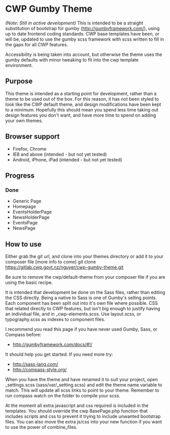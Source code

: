 # CWP Gumby Theme
_(Note: Still in active development)_
This is intended to be a straight substitution of bootstrap for gumby (http://gumbyframework.com/), using up to date frontend coding standards. CWP base templates have been, or will be, updated to use the gumby scss framework with scss written to fill in the gaps for all CWP features. 

Accessibility is being taken into account, but otherwise the theme uses the gumby defaults with minor tweaking to fit into the cwp template environment.

## Purpose
This theme is intended as a starting point for development, rather than a theme to be used out of the box. For this reason, it has not been styled to *look* like the CWP default theme, and design modifications have been kept to a minimum. Hopefully this should mean you spend less time taking out design features you don't want, and have more time to spend on adding your own themes.


## Browser support
* Firefox, Chrome
* IE8 and above (intended - but not yet tested)
* Android, iPhone, iPad (intended - but not yet tested)

## Progress

### Done
* Generic Page
* Homepage
* EventsHolderPage
* NewsHolderPage
* EventsPage
* NewsPage

## How to use
Either grab the git url, and clone into your themes directory or add it to your composer file [more info to come]
    git clone https://gitlab.cwp.govt.nz/nguyer/cwp-gumby-theme.git
    
Be sure to remove the cwp/default-theme from your composer file if you are using the basic recipe.

It is intended that development be done on the Sass files, rather than editing the CSS directly. Being a native to Sass is one of Gumby's selling points.
Each component has been split out into it's own file where possible. CSS that related directly to CWP features, but isn't big enough to justify having an individual file, 
and in _cwp-elements.scss. Use layout.scss, or typography.scss as indexes to component files.

I recommend you read this page if you have never used Gumby, Sass, or Compass before: 
* http://gumbyframework.com/docs/#!/ 

It should help you get started. If you need more try:
* http://sass-lang.com/
* http://compass-style.org/

When you have the theme and have renamed it to suit your project, open _settings.scss (sass/var/_setting.scss) and edit the theme name variable to match. This will update all scss links to point to your theme. Remember to run compass watch on the folder to compile your scss.

At the moment all extra javascript and css required is included in the templates. You should override the cwp BasePage.php function that includes scripts and css to prevent it trying to include unwanted bootstrap files. You can also move the extra js/css into your new function if you want to use the power of combine_files.